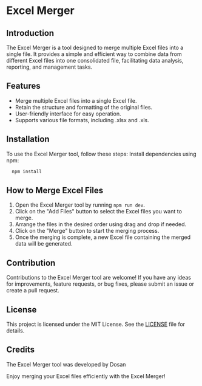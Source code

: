 # Excel Merger

## Introduction
The Excel Merger is a tool designed to merge multiple Excel files into a single file. It provides a simple and efficient way to combine data from different Excel files into one consolidated file, facilitating data analysis, reporting, and management tasks.

## Features
- Merge multiple Excel files into a single Excel file.
- Retain the structure and formatting of the original files.
- User-friendly interface for easy operation.
- Supports various file formats, including .xlsx and .xls.

## Installation
To use the Excel Merger tool, follow these steps:
Install dependencies using npm:

```bash
  npm install
```


## How to Merge Excel Files
1. Open the Excel Merger tool by running `npm run dev`.
2. Click on the "Add Files" button to select the Excel files you want to merge.
3. Arrange the files in the desired order using drag and drop if needed.
4. Click on the "Merge" button to start the merging process.
5. Once the merging is complete, a new Excel file containing the merged data will be generated.

## Contribution
Contributions to the Excel Merger tool are welcome! If you have any ideas for improvements, feature requests, or bug fixes, please submit an issue or create a pull request.

## License
This project is licensed under the MIT License. See the [LICENSE](LICENSE) file for details.

## Credits
The Excel Merger tool was developed by Dosan

Enjoy merging your Excel files efficiently with the Excel Merger!
